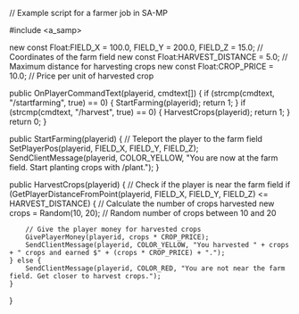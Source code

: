 // Example script for a farmer job in SA-MP

#include <a_samp>

new const Float:FIELD_X = 100.0, FIELD_Y = 200.0, FIELD_Z = 15.0; // Coordinates of the farm field
new const Float:HARVEST_DISTANCE = 5.0; // Maximum distance for harvesting crops
new const Float:CROP_PRICE = 10.0; // Price per unit of harvested crop

public OnPlayerCommandText(playerid, cmdtext[]) {
    if (strcmp(cmdtext, "/startfarming", true) == 0) {
        StartFarming(playerid);
        return 1;
    }
    if (strcmp(cmdtext, "/harvest", true) == 0) {
        HarvestCrops(playerid);
        return 1;
    }
    return 0;
}

public StartFarming(playerid) {
    // Teleport the player to the farm field
    SetPlayerPos(playerid, FIELD_X, FIELD_Y, FIELD_Z);
    SendClientMessage(playerid, COLOR_YELLOW, "You are now at the farm field. Start planting crops with /plant.");
}

public HarvestCrops(playerid) {
    // Check if the player is near the farm field
    if (GetPlayerDistanceFromPoint(playerid, FIELD_X, FIELD_Y, FIELD_Z) <= HARVEST_DISTANCE) {
        // Calculate the number of crops harvested
        new crops = Random(10, 20); // Random number of crops between 10 and 20

        // Give the player money for harvested crops
        GivePlayerMoney(playerid, crops * CROP_PRICE);
        SendClientMessage(playerid, COLOR_YELLOW, "You harvested " + crops + " crops and earned $" + (crops * CROP_PRICE) + ".");
    } else {
        SendClientMessage(playerid, COLOR_RED, "You are not near the farm field. Get closer to harvest crops.");
    }
}

